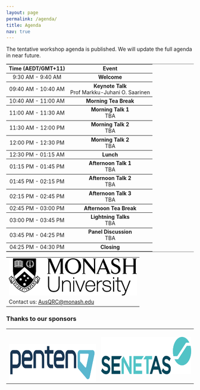```yaml
---
layout: page
permalink: /agenda/
title: Agenda
nav: true
---
```


The tentative workshop agenda is published. We will update the full agenda in near future.

<table border=1 frame=hsides rules=rows>
    <tr style="text-align: center;">
        <td><strong class="h4">Time (AEDT/GMT+11)</strong></td>
        <td colspan="2" style="vertical-align: middle"><strong class="h4">Event</strong></td>
    </tr>
    <tr style="text-align: center;">
        <td>9:30 AM - 9:40 AM</td>
        <td colspan="2" style="vertical-align: middle"><strong>Welcome</strong></td>
    </tr>
    <tr style="text-align: center;">
        <td style="vertical-align: middle">09:40 AM - 10:40 AM</td>
        <td colspan="2"><strong>Keynote Talk</strong><br>Prof Markku-Juhani O. Saarinen</td>
    </tr>
    <tr style="text-align: center;">
        <td style="vertical-align: middle">10:40 AM - 11:00 AM</td>
        <td colspan="2"><strong>Morning Tea Break</strong></td>
    </tr>
    <tr style="text-align: center;">
        <td style="vertical-align: middle">11:00 AM - 11:30 AM</td>
        <td colspan="2"><strong>Morning Talk 1</strong><br>TBA</td>
    </tr>
    <tr style="text-align: center;">
        <td style="vertical-align: middle">11:30 AM - 12:00 PM</td>
        <td colspan="2"><strong>Morning Talk 2</strong><br>TBA</td>
    </tr>
    <tr style="text-align: center;">
        <td style="vertical-align: middle">12:00 PM - 12:30 PM</td>
        <td colspan="2"><strong>Morning Talk 2</strong><br>TBA</td>
    </tr>
    <tr style="text-align: center;">
        <td style="vertical-align: middle">12:30 PM - 01:15 AM</td>
        <td colspan="2"><strong>Lunch</strong></td>
    </tr>
    <tr style="text-align: center;">
        <td style="vertical-align: middle">01:15 PM - 01:45 PM</td>
        <td colspan="2"><strong>Afternoon Talk 1</strong><br>TBA</td>
    </tr>
    <tr style="text-align: center;">
        <td style="vertical-align: middle">01:45 PM - 02:15 PM</td>
        <td colspan="2"><strong>Afternoon Talk 2</strong><br>TBA</td>
    </tr>
    <tr style="text-align: center;">
        <td style="vertical-align: middle">02:15 PM - 02:45 PM</td>
        <td colspan="2"><strong>Afternoon Talk 3</strong><br>TBA</td>
    </tr>
    <tr style="text-align: center;">
        <td style="vertical-align: middle">02:45 PM - 03:00 PM</td>
        <td colspan="2"><strong>Afternoon Tea Break</strong></td>
    </tr>
    <tr style="text-align: center;">
        <td style="vertical-align: middle">03:00 PM - 03:45 PM</td>
        <td colspan="2"><strong>Lightning Talks</strong><br>TBA</td>
    </tr>
    <tr style="text-align: center;">
        <td style="vertical-align: middle">03:45 PM - 04:25 PM</td>
        <td colspan="2"><strong>Panel Discussion</strong><br>TBA</td>
    </tr>
    <tr style="text-align: center;">
        <td>04:25 PM - 04:30 PM</td>
        <td colspan="2" style="vertical-align: middle"><strong>Closing</strong></td>
    </tr>
</table>

<table style="width:100%; border:none">
  <tr>
    <td style="text-align:center;border:none"><img src="/assets/img/monash.png" height="100"></td>
  </tr>
  <tr>
    <td style="text-align:left;border:none">Contact us: <a href="mailto:AusQRC@monash.edu">AusQRC@monash.edu</a></td>
  </tr>
</table>

### Thanks to our sponsors
<table style="width:100%; border:none">
  <tr>
    <td style="text-align:center;border:none;padding-top:40px"><img src="/assets/img/penten.png" height="100"></td>
    <td style="text-align:center;vertical-align:center;border:none"><img src="/assets/img/senetas.webp" height="100"></td>
  </tr>
</table>